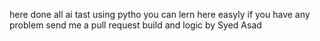 here done all ai tast using pytho
you can lern here easyly 
if you have any problem send me a pull request 
build and logic by Syed Asad